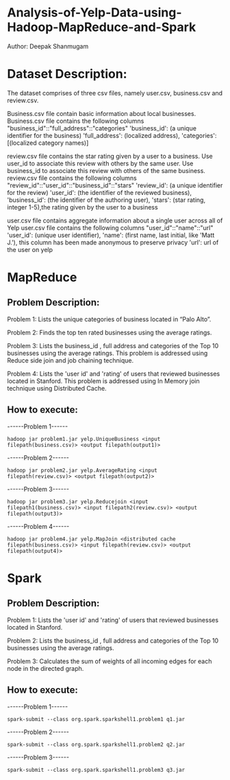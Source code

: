 # Analysis-of-Yelp-Data-using-Hadoop-MapReduce-and-Spark

Author: Deepak Shanmugam

# Dataset Description:

The dataset comprises of three csv files, namely user.csv, business.csv and review.csv.  

Business.csv file contain basic information about local businesses. 
Business.csv file contains the following columns "business_id"::"full_address"::"categories"
'business_id': (a unique identifier for the business)
'full_address': (localized address), 
'categories': [(localized category names)]  

review.csv file contains the star rating given by a user to a business. Use user_id to associate this review with others by the same user. Use business_id to associate this review with others of the same business. 
review.csv file contains the following columns "review_id"::"user_id"::"business_id"::"stars"
'review_id': (a unique identifier for the review)
'user_id': (the identifier of the reviewed business), 
'business_id': (the identifier of the authoring user), 
'stars': (star rating, integer 1-5),the rating given by the user to a business

user.csv file contains aggregate information about a single user across all of Yelp
user.csv file contains the following columns "user_id"::"name"::"url"
'user_id': (unique user identifier), 
'name': (first name, last initial, like 'Matt J.'), this column has been made anonymous to preserve privacy 
'url': url of the user on yelp

# MapReduce
## Problem Description:

Problem 1: Lists the unique categories of business located in “Palo Alto”.

Problem 2: Finds the top ten rated businesses using the average ratings.

Problem 3: Lists the  business_id , full address and categories of the Top 10 businesses using the average ratings.
This problem is addressed using Reduce side join and job chaining technique.

Problem 4: Lists the 'user id' and 'rating' of users that reviewed businesses located in Stanford.
This problem is addressed using In Memory join technique using Distributed Cache.


## How to execute:

------Problem 1------

    hadoop jar problem1.jar yelp.UniqueBusiness <input filepath(business.csv)> <output filepath(output1)>

------Problem 2------
    
    hadoop jar problem2.jar yelp.AverageRating <input filepath(review.csv)> <output filepath(output2)>

------Problem 3------
    
    hadoop jar problem3.jar yelp.Reducejoin <input filepath1(business.csv)> <input filepath2(review.csv)> <output filepath(output3)>

------Problem 4------
    
    hadoop jar problem4.jar yelp.MapJoin <distributed cache filepath(business.csv)> <input filepath(review.csv)> <output filepath(output4)>

# Spark

## Problem Description:

Problem 1: Lists the 'user id' and 'rating' of users that reviewed businesses located in Stanford.

Problem 2: Lists the  business_id , full address and categories of the Top 10 businesses using the average ratings.

Problem 3: Calculates the sum of weights of all incoming edges for each node in the directed graph.

## How to execute:

------Problem 1------

    spark-submit --class org.spark.sparkshell1.problem1 q1.jar

------Problem 2------

    spark-submit --class org.spark.sparkshell1.problem2 q2.jar

------Problem 3------

    spark-submit --class org.spark.sparkshell1.problem3 q3.jar

